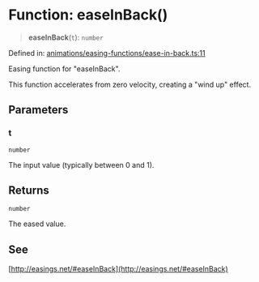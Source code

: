 # Function: easeInBack()

> **easeInBack**(`t`): `number`

Defined in: [animations/easing-functions/ease-in-back.ts:11](https://github.com/Forge-Game-Engine/Forge/blob/4b66b21759bd3ab3aaf4c62b3e957c1bb43b7b58/src/animations/easing-functions/ease-in-back.ts#L11)

Easing function for "easeInBack".

This function accelerates from zero velocity, creating a "wind up" effect.

## Parameters

### t

`number`

The input value (typically between 0 and 1).

## Returns

`number`

The eased value.

## See

[http://easings.net/#easeInBack](http://easings.net/#easeInBack)
